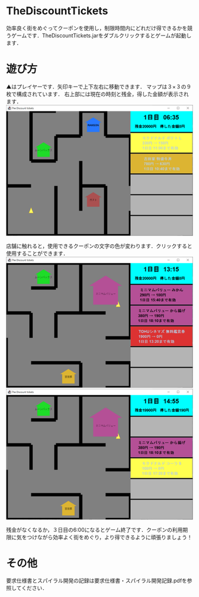 # TheDiscountTickets
効率良く街をめぐってクーポンを使用し，制限時間内にどれだけ得できるかを競うゲームです．TheDiscountTickets.jarをダブルクリックするとゲームが起動します．

# 遊び方
▲はプレイヤーです．矢印キーで上下左右に移動できます．  マップは３×３の９枚で構成されています．
右上部には現在の時刻と残金，得した金額が表示されます．
![Image 1](/images/image1.png)


店舗に触れると，使用できるクーポンの文字の色が変わります．クリックすると使用することができます．
![Image 2](/images/image2.png)
![Image 3](/images/image3.png)

残金がなくなるか，３日目の6:00になるとゲーム終了です．クーポンの利用期限に気をつけながら効率よく街をめぐり，より得できるように頑張りましょう！

# その他
要求仕様書とスパイラル開発の記録は要求仕様書・スパイラル開発記録.pdfを参照してください．


